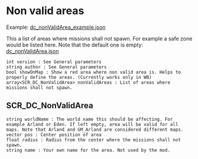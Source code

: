 # Non valid areas
Example: [dc_nonValidArea_example.json](https://github.com/mokdevel/DarcMods/blob/main/DarcMissions/ExampleConfigs/dc_nonValidArea_example.json)

This a list of areas where missions shall not spawn. For example a safe zone would be listed here. Note that the default one is empty: [dc_nonValidArea.json](https://github.com/mokdevel/DarcMods/blob/main/DarcMissions/ExampleConfigs/dc_nonValidArea.json)
```
int version : See General parameters
string author : See General parameters
bool showOnMap : Show a red area where non valid area is. Helps to properly define the areas. (Currently works only in WB)
array<SCR_DC_NonValidArea> nonValidAreas : List of areas where missions shall not spawn.
```

## SCR_DC_NonValidArea
```
string worldName : The world name this should be affecting. For example Arland or Eden. If left empty, area will be valid for all maps. Note that Arland and GM_Arland are considered different maps.
vector pos : Center position of area
float radius : Radius from the center where the missions shall not spawn.
string name : Your own name for the area. Not used by the mod.
```